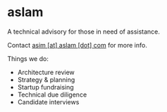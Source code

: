 # aslam

A technical advisory for those in need of assistance.

Contact [asim [at] aslam [dot] com](mailto:asim@aslam.com) for more info.

Things we do:

- Architecture review
- Strategy & planning
- Startup fundraising
- Technical due diligence
- Candidate interviews
